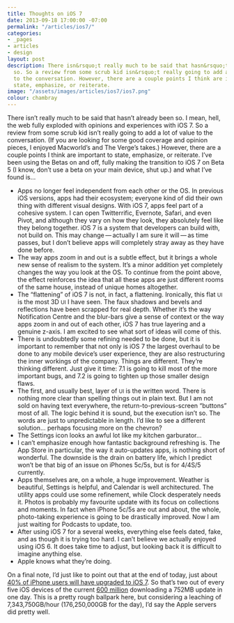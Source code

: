 ```yaml
---
title: Thoughts on iOS 7
date: 2013-09-18 17:00:00 -07:00
permalink: "/articles/ios7/"
categories:
- _pages
- articles
- design
layout: post
description: There isn&rsquo;t really much to be said that hasn&rsquo;t already been
  so. So a review from some scrub kid isn&rsquo;t really going to add a lot of value
  to the conversation. However, there are a couple points I think are important to
  state, emphasize, or reiterate.
image: "/assets/images/articles/ios7/ios7.png"
colour: chambray
---
```


There isn’t really much to be said that hasn’t already been so. I mean, hell, the web fully exploded with opinions and experiences with iOS 7. So a review from some scrub kid isn’t really going to add a lot of value to the conversation. (If you are looking for some good coverage and opinion pieces, I enjoyed Macworld’s and The Verge’s takes.) However, there are a couple points I think are important to state, emphasize, or reiterate. I’ve been using the Betas on and off, fully making the transition to iOS 7 on Beta 5 (I know, don’t use a beta on your main device, shut up.) and what I’ve found is…

- Apps no longer feel independent from each other or the OS. In previous iOS versions, apps had their ecosystem; everyone kind of did their own thing with different visual designs. With iOS 7, apps feel part of a cohesive system. I can open Twitterrific, Evernote, Safari, and even Pivot, and although they vary on how they look, they absolutely feel like they belong together. iOS 7 is a system that developers can build with, not build on. This may change — actually I am sure it will — as time passes, but I don’t believe apps will completely stray away as they have done before.
- The way apps zoom in and out is a subtle effect, but it brings a whole new sense of realism to the system. It’s a minor addition yet completely changes the way you look at the OS. To continue from the point above, the effect reinforces the idea that all these apps are just different rooms of the same house, instead of unique homes altogether.
- The “flattening” of iOS 7 is not, in fact, a flattening. Ironically, this flat <small>UI</small> is the most 3D <small>UI</small> I have seen. The faux shadows and bevels and reflections have been scrapped for real depth. Whether it’s the way Notification Centre and the blur-bars give a sense of context or the way apps zoom in and out of each other, iOS 7 has true layering and a genuine z-axis. I am excited to see what sort of ideas will come of this.
- There is undoubtedly some refining needed to be done, but it is important to remember that not only is iOS 7 the largest overhaul to be done to any mobile device’s user experience, they are also restructuring the inner workings of the company. Things are different. They’re thinking different. Just give it time: 7.1 is going to kill most of the more important bugs, and 7.2 is going to tighten up those smaller design flaws.
- The first, and usually best, layer of <small>UI</small> is the written word. There is nothing more clear than spelling things out in plain text. But I am not sold on having text everywhere, the return-to-previous-screen “buttons” most of all. The logic behind it is sound, but the execution isn’t so. The words are just to unpredictable in length. I’d like to see a different solution… perhaps focusing more on the chevron?
- The Settings icon looks an awful lot like my kitchen garburator…
- I can’t emphasize enough how fantastic background refreshing is. The App Store in particular, the way it auto-updates apps, is nothing short of wonderful. The downside is the drain on battery life, which I predict won’t be that big of an issue on iPhones 5c/5s, but is for 4/4S/5 currently.
- Apps themselves are, on a whole, a huge improvement. Weather is beautiful, Settings is helpful, and Calendar is well architectured. The utility apps could use some refinement, while Clock desperately needs it. Photos is probably my favourite update with its focus on collections and moments. In fact when iPhone 5c/5s are out and about, the whole, photo-taking experience is going to be drastically improved. Now I am just waiting for Podcasts to update, too.
- After using iOS 7 for a several weeks, everything else feels dated, fake, and as though it is trying too hard. I can’t believe we actually enjoyed using iOS 6. It does take time to adjust, but looking back it is difficult to imagine anything else.
- Apple knows what they’re doing.

On a final note, I’d just like to point out that at the end of today, just about [40% of iPhone users will have upgraded to iOS 7](https://mixpanel.com/trends/#report/ios_7). So that’s two out of every five iOS devices of the current [600 million](http://theverge.com/2013/6/10/4415258/apple-announces-600-million-ios-devices-sold) downloading a 752MB update in one day. This is a pretty rough ballpark here, but considering a leaching of 7,343,750GB/hour (176,250,000GB for the day), I’d say the Apple servers did pretty well.
